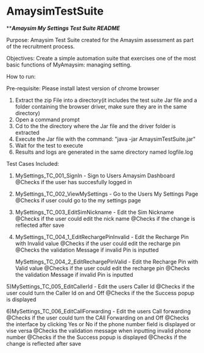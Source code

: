 # AmaysimTestSuite


*****************Amaysim My Settings Test Suite README***************


Purpose:
Amaysim Test Suite created for the Amaysim assessment as part of the recruitment process.

Objectives:
Create a simple automation suite that exercises one of the most basic functions of MyAmaysim: managing setting.

How to run:

Pre-requisite: Please install latest version of chrome browser



1. Extract the zip File into a directory(it includes the test suite Jar file
	and a folder containing the browser driver, make sure they are in the same directory)
2. Open a command prompt
3. Cd to the the directory where the Jar file and the driver folder is extracted
4. Execute the Jar file with the command: "java -jar AmaysimTestSuite.jar"
5. Wait for the test to execute
6. Results and logs are generated in the same directory named logfile.log


Test Cases Included:

1) MySettings_TC_001_SignIn 		- Sign to Users Amaysim Dashboard
				  		@Checks if the user has succesfully logged in

2) MySettings_TC_002_ViewMySettings 	- Go to the Users My Settings Page
						@Checks if user could go to the my settings page

3) MySettings_TC_003_EditSimNickname 	- Edit the Sim Nickname
						@Checks if the user could edit the nick name
						@Checks if the change is reflected after save 

4) MySettings_TC_004_1_EditRechargePinInvalid 	- Edit the Recharge Pin with Invalid value
						@Checks if the user could edit the recharge pin
						@Checks the validation Message if invalid Pin is inputted
						
   MySettings_TC_004_2_EditRechargePinValid 	- Edit the Recharge Pin with Valid value
						@Checks if the user could edit the recharge pin
						@Checks the validation Message if invalid Pin is inputted
						

5)MySettings_TC_005_EditCallerId 	- Edit the users Caller Id
						@Checks if the user could turn the Caller Id on and Off
						@Checks if the the Success popup is displayed
		
6)MySettings_TC_006_EditCallForwarding 	- Edit the users Call forwarding
						@Checks if the user could turn the CAll Forwarding on and Off
						@Checks the interface by clicking Yes or No if the phone number
						 field is displayed or vise versa
						@Checks the validation message when inputting invalid phone number
						@Checks if the the Success popup is displayed
						@Checks if the change is reflected after save



	

